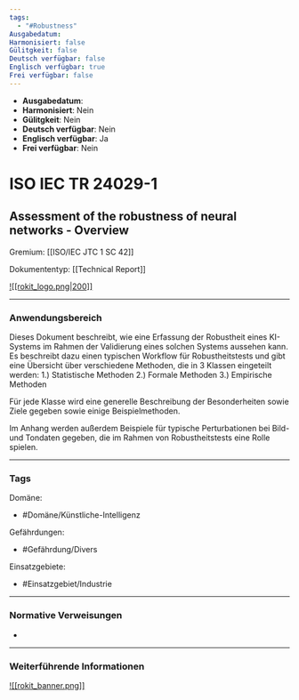 ```yaml
---
tags:
  - "#Robustness"
Ausgabedatum: 
Harmonisiert: false
Gülitgkeit: false
Deutsch verfügbar: false
Englisch verfügbar: true
Frei verfügbar: false
---
```


- **Ausgabedatum**:
- **Harmonisiert**: Nein
- **Gülitgkeit**: Nein
- **Deutsch verfügbar**: Nein
- **Englisch verfügbar**: Ja
- **Frei verfügbar**: Nein

# ISO IEC TR 24029-1
## Assessment of the robustness of neural networks - Overview

Gremium: [[ISO/IEC JTC 1 SC 42]]

Dokumententyp: [[Technical Report]]

[![[rokit_logo.png|200]]](https://public-robots.de/)

***
### Anwendungsbereich

Dieses Dokument beschreibt, wie eine Erfassung der Robustheit eines KI-Systems im Rahmen der Validierung eines solchen Systems aussehen kann. Es beschreibt dazu einen typischen Workflow für Robustheitstests und gibt eine Übersicht über verschiedene Methoden, die in 3 Klassen eingeteilt werden:
1.) Statistische Methoden
2.) Formale Methoden
3.) Empirische Methoden

Für jede Klasse wird eine generelle Beschreibung der Besonderheiten sowie Ziele gegeben sowie einige Beispielmethoden.

Im  Anhang werden außerdem Beispiele für typische Perturbationen bei Bild- und Tondaten gegeben, die im Rahmen von Robustheitstests eine Rolle spielen.


***
### Tags

Domäne:
- #Domäne/Künstliche-Intelligenz 

Gefährdungen:
- #Gefährdung/Divers 

Einsatzgebiete:
- #Einsatzgebiet/Industrie 

***
### Normative Verweisungen

-

***
### Weiterführende Informationen



[![[rokit_banner.png]]](https://public-robots.de/)
